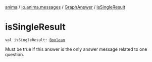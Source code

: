 [anima](../../index.md) / [io.anima.messages](../index.md) / [GraphAnswer](index.md) / [isSingleResult](./is-single-result.md)

# isSingleResult

`val isSingleResult: `[`Boolean`](https://kotlinlang.org/api/latest/jvm/stdlib/kotlin/-boolean/index.html)

Must be true if this answer is the only answer message related to one question.

